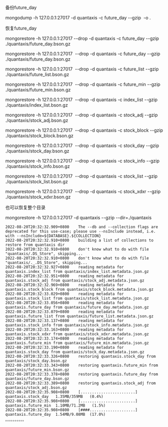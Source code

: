 备份future_day

mongodump -h 127.0.0.1:27017 -d quantaxis -c future_day --gzip  -o .

恢复future_day

mongorestore -h 127.0.0.1:27017  --drop -d quantaxis -c future_day --gzip ./quantaxis/future_day.bson.gz

mongorestore -h 127.0.0.1:27017  --drop -d quantaxis -c future_day --gzip ./quantaxis/future_day.bson.gz

mongorestore -h 127.0.0.1:27017  --drop -d quantaxis -c future_list --gzip ./quantaxis/future_list.bson.gz

mongorestore -h 127.0.0.1:27017  --drop -d quantaxis -c future_min --gzip ./quantaxis/future_min.bson.gz

mongorestore -h 127.0.0.1:27017  --drop -d quantaxis -c index_list --gzip ./quantaxis/index_list.bson.gz

mongorestore -h 127.0.0.1:27017  --drop -d quantaxis -c stock_adj --gzip ./quantaxis/stock_adj.bson.gz

mongorestore -h 127.0.0.1:27017  --drop -d quantaxis -c stock_block --gzip ./quantaxis/stock_block.bson.gz

mongorestore -h 127.0.0.1:27017  --drop -d quantaxis -c stock_day --gzip ./quantaxis/stock_day.bson.gz

mongorestore -h 127.0.0.1:27017  --drop -d quantaxis -c stock_info --gzip ./quantaxis/stock_info.bson.gz

mongorestore -h 127.0.0.1:27017  --drop -d quantaxis -c stock_list --gzip ./quantaxis/stock_list.bson.gz

mongorestore -h 127.0.0.1:27017  --drop -d quantaxis -c stock_xdxr --gzip ./quantaxis/stock_xdxr.bson.gz

也可以恢复整个目录

mongorestore -h 127.0.0.1:27017 -d quantaxis --gzip --dir=./quantaxis

```
2022-08-20T20:32:32.909+0800	The --db and --collection flags are deprecated for this use-case; please use --nsInclude instead, i.e. with --nsInclude=${DATABASE}.${COLLECTION}
2022-08-20T20:32:32.910+0800	building a list of collections to restore from quantaxis dir
2022-08-20T20:32:32.910+0800	don't know what to do with file "quantaxis/.DS_Store", skipping...
2022-08-20T20:32:32.910+0800	don't know what to do with file "quantaxis/._.DS_Store", skipping...
2022-08-20T20:32:32.927+0800	reading metadata for quantaxis.index_list from quantaxis/index_list.metadata.json.gz
2022-08-20T20:32:32.951+0800	reading metadata for quantaxis.stock_adj from quantaxis/stock_adj.metadata.json.gz
2022-08-20T20:32:32.969+0800	reading metadata for quantaxis.stock_block from quantaxis/stock_block.metadata.json.gz
2022-08-20T20:32:33.029+0800	reading metadata for quantaxis.stock_list from quantaxis/stock_list.metadata.json.gz
2022-08-20T20:32:33.056+0800	reading metadata for quantaxis.future_day from quantaxis/future_day.metadata.json.gz
2022-08-20T20:32:33.079+0800	reading metadata for quantaxis.future_list from quantaxis/future_list.metadata.json.gz
2022-08-20T20:32:33.137+0800	reading metadata for quantaxis.stock_info from quantaxis/stock_info.metadata.json.gz
2022-08-20T20:32:33.163+0800	reading metadata for quantaxis.stock_xdxr from quantaxis/stock_xdxr.metadata.json.gz
2022-08-20T20:32:33.174+0800	reading metadata for quantaxis.future_min from quantaxis/future_min.metadata.json.gz
2022-08-20T20:32:33.190+0800	reading metadata for quantaxis.stock_day from quantaxis/stock_day.metadata.json.gz
2022-08-20T20:32:33.326+0800	restoring quantaxis.stock_day from quantaxis/stock_day.bson.gz
2022-08-20T20:32:33.343+0800	restoring quantaxis.future_min from quantaxis/future_min.bson.gz
2022-08-20T20:32:33.378+0800	restoring quantaxis.future_day from quantaxis/future_day.bson.gz
2022-08-20T20:32:33.389+0800	restoring quantaxis.stock_adj from quantaxis/stock_adj.bson.gz
2022-08-20T20:32:35.908+0800	[........................]   quantaxis.stock_day   1.35MB/359MB   (0.4%)
2022-08-20T20:32:35.908+0800	[........................]  quantaxis.future_min  1.10MB/71.2MB   (1.5%)
2022-08-20T20:32:35.908+0800	[####....................]  quantaxis.future_day  1.54MB/9.08MB  (17.0%)
。。。。。。。。。。
```